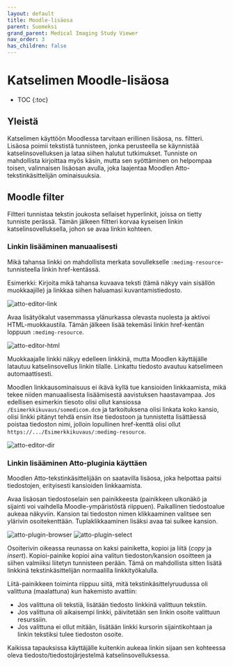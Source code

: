 ```yaml
---
layout: default
title: Moodle-lisäosa
parent: Suomeksi
grand_parent: Medical Imaging Study Viewer
nav_order: 3
has_children: false
---
```


<h1>Katselimen Moodle-lisäosa</h1>

* TOC
{:toc}

## Yleistä

Katselimen käyttöön Moodlessa tarvitaan erillinen lisäosa, ns. filtteri. Lisäosa poimii tekstistä tunnisteen, jonka perusteella se käynnistää katselinsovelluksen ja lataa siihen halutut tutkimukset. Tunniste on mahdollista kirjoittaa myös käsin, mutta sen syöttäminen on helpompaa toisen, valinnaisen lisäosan avulla, joka laajentaa Moodlen Atto-tekstinkäsittelijän ominaisuuksia.

## Moodle filter

Filtteri tunnistaa tekstin joukosta sellaiset hyperlinkit, joissa on tietty tunniste perässä. Tämän jälkeen filtteri korvaa kyseisen linkin katselinsovelluksella, johon se avaa linkin kohteen.

### Linkin lisääminen manuaalisesti

Mikä tahansa linkki on mahdollista merkata sovullekselle `:medimg-resource`-tunnisteella linkin href-kentässä.

Esimerkki: Kirjoita mikä tahansa kuvaava teksti (tämä näkyy vain sisällön muokkaajille) ja linkkaa siihen haluamasi kuvantamistiedosto.

![atto-editor-link](atto-editor-link.png)

Avaa lisätyökalut vasemmassa ylänurkassa olevasta nuolesta ja aktivoi HTML-muokkaustila. Tämän jälkeen lisää tekemäsi linkin href-kentän loppuun `:medimg-resource`.

![atto-editor-html](atto-editor-html.png)

Muokkaajalle linkki näkyy edelleen linkkinä, mutta Moodlen käyttäjälle latautuu katselinsovellus linkin tilalle. Linkattu tiedosto avautuu katselimeen automaattisesti.

Moodlen linkkausominaisuus ei ikävä kyllä tue kansioiden linkkaamista, mikä tekee niiden manuaalisesta lisäämisestä aavistuksen haastavampaa. Jos edellisen esimerkin tiesoto olisi ollut kansiossa `/Esimerkkikuvaus/somedicom.dcm` ja tarkoituksena olisi linkata koko kansio, olisi linkki pitänyt tehdä ensin itse tiedostoon ja tunnistetta lisättäessä poistaa tiedoston nimi, jolloin lopullinen href-kenttä olisi ollut `https://.../Esimerkkikuvaus/:medimg-resource`.

![atto-editor-dir](atto-editor-dir.png)

### Linkin lisääminen Atto-pluginia käyttäen

Moodlen Atto-tekstinkäsittelijään on saatavilla lisäosa, joka helpottaa paitsi tiedostojen, erityisesti kansioiden linkkaamista.

Avaa lisäosan tiedostoselain sen painikkeesta (painikkeen ulkonäkö ja sijainti voi vaihdella Moodle-ympäristöstä riippuen). Paikallinen tiedostoalue aukeaa näkyviin. Kansion tai tiedoston nimen klikkaaminen valitsee sen ylärivin osoitekenttään. Tuplaklikkaaminen lisäksi avaa tai sulkee kansion.

![atto-plugin-browser](atto-plugin-browser.png)
![atto-plugin-select](atto-plugin-select.png)

Osoiterivin oikeassa reunassa on kaksi painiketta, kopioi ja liitä (_copy_ ja _insert_). Kopioi-painike kopioi aina valitun tiedoston/kansion osoitteen ja siihen valmiiksi liitetyn tunnisteen perään. Tämä on mahdollista sitten lisätä linkkinä tekstinkäsittelijän normaalilla linkkityökalulla.

Liitä-painikkeen toiminta riippuu siitä, mitä tekstinkäsittelyruudussa oli valittuna (maalattuna) kun hakemisto avattiin:
- Jos valittuna oli tekstiä, lisätään tiedosto linkkinä valittuun tekstiin.
- Jos valittuna oli aikaisempi linkki, päivitetään sen linkin osoite valittuun resurssiin.
- Jos valittuna ei ollut mitään, lisätään linkki kursorin sijaintikohtaan ja linkin tekstiksi tulee tiedoston osoite.

Kaikissa tapauksissa käyttäjälle kuitenkin aukeaa linkin sijaan sen kohteessa oleva tiedosto/tiedostojärjestelmä katselinsovelluksessa.
